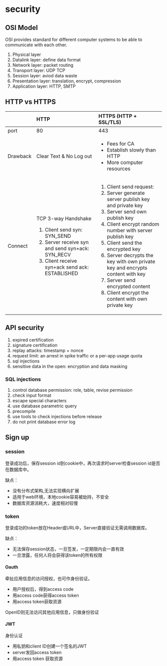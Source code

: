 # security

## OSI Model

OSI provides standard for different computer systems to be able to communicate with each other.

1. Physical layer
2. Datalink layer: define data format
3. Network layer: packet routing
4. Transport layer: UDP TCP
5. Session layer: aviod data waste
6. Presentation layer: translation, encrypt, compression
7. Application layer: HTTP, SMTP

## HTTP vs HTTPS

<table>
  <thead>
    <tr>
      <th style="text-align:left"></th>
      <th style="text-align:left">HTTP</th>
      <th style="text-align:left">HTTPS (HTTP + SSL/TLS)</th>
    </tr>
  </thead>
  <tbody>
    <tr>
      <td style="text-align:left">port</td>
      <td style="text-align:left">80</td>
      <td style="text-align:left">443</td>
    </tr>
    <tr>
      <td style="text-align:left">Drawback</td>
      <td style="text-align:left">Clear Text &amp; No Log out</td>
      <td style="text-align:left">
        <ul>
          <li>Fees for CA</li>
          <li>Establish slowly than HTTP</li>
          <li>More computer resources</li>
        </ul>
      </td>
    </tr>
    <tr>
      <td style="text-align:left">Connect</td>
      <td style="text-align:left">
        <p>TCP 3-way Handshake</p>
        <ol>
          <li>Client send syn: SYN_SEND</li>
          <li>Server receive syn and send syn+ack: SYN_RECV</li>
          <li>Client receive syn+ack send ack: ESTABLISHED</li>
        </ol>
      </td>
      <td style="text-align:left">
        <ol>
          <li>Client send request:</li>
          <li>Server generate server publish key and private key</li>
          <li>Server send own publish key</li>
          <li>Client encrypt random number with server publish key</li>
          <li>Client send the encrypted key</li>
          <li>Server decrypts the key with own private key and encrypts content with
            key</li>
          <li>Server send encrypted content</li>
          <li>Client encrypt the content with own private key</li>
        </ol>
      </td>
    </tr>
  </tbody>
</table>

## API security

1. expired certification
2. signature certification
3. replay attacks: timestamp + nonce
4. request limit: an arrest in spike traffic or a per-app usage quota
5. sql injections
6. sensitive data in the open: encryption and data masking

### SQL injections

1. control database permission: role, table, revise permission
2. check input format
3. escape special characters
4. use database parametric query
5. precompile
6. use tools to check injections before release
7. do not print database error log

## Sign up

### session

登录成功后，保存session id到cookie中，再次请求时server检查session id是否在数据库中。

缺点：

* 没有分布式架构,无法实现横向扩展
* 适用于web环境，本地cookie容易被劫持，不安全
* 数据库资源消耗大，速度相对较慢

### token

登录成功的token放在Header或URL中，Server直接验证无需调用数据库。

缺点：

* 无法保存session状态，一旦签发，一定期限内会一直有效
* 一旦泄露，任何人将会获得该token的所有权限

#### Oauth

牵扯应用信息的访问授权，也可作身份验证。

* 用户授权后，得到access code
* 用access code获得access token
* 用access token获取资源

OpenID则无法访问其他应用信息，只做身份验证

#### JWT

身份认证

* 用私钥和client ID创建一个签名的JWT
* server发回access token
* 用access token 获取资源

